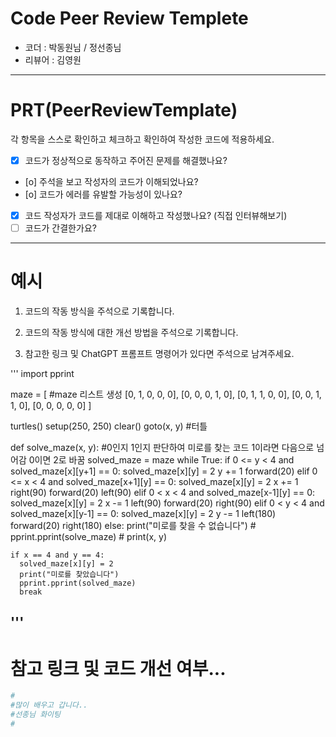 # Code Peer Review Templete

- 코더 : 박동원님 / 정선종님
- 리뷰어 : 김영원

---

# PRT(PeerReviewTemplate)

각 항목을 스스로 확인하고 체크하고 확인하여 작성한 코드에 적용하세요.

- [x] 코드가 정상적으로 동작하고 주어진 문제를 해결했나요?
- [o] 주석을 보고 작성자의 코드가 이해되었나요?
- [o] 코드가 에러를 유발할 가능성이 있나요?
- [x] 코드 작성자가 코드를 제대로 이해하고 작성했나요? (직접 인터뷰해보기)
- [ ] 코드가 간결한가요?

---

# 예시

1. 코드의 작동 방식을 주석으로 기록합니다.

2. 코드의 작동 방식에 대한 개선 방법을 주석으로 기록합니다.

3. 참고한 링크 및 ChatGPT 프롬프트 명령어가 있다면 주석으로 남겨주세요.
   
'''
import pprint

maze = [                #maze 리스트 생성
    [0, 1, 0, 0, 0],
    [0, 0, 0, 1, 0],
    [0, 1, 1, 0, 0],
    [0, 0, 1, 1, 0],
    [0, 0, 0, 0, 0]
]

turtles()
setup(250, 250)
clear()
goto(x, y)      #터틀

def solve_maze(x, y):               #0인지 1인지 판단하여 미로를 찾는 코드 1이라면 다음으로 넘어감 0이면 2로 바꿈
  solved_maze = maze
  while True:
    if 0 <= y < 4 and solved_maze[x][y+1] == 0:
      solved_maze[x][y] = 2
      y += 1
      forward(20)
    elif 0 <= x < 4 and solved_maze[x+1][y] == 0:
      solved_maze[x][y] = 2
      x += 1
      right(90)
      forward(20)
      left(90)
    elif 0 < x < 4 and solved_maze[x-1][y] == 0:
      solved_maze[x][y] = 2
      x -= 1
      left(90)
      forward(20)
      right(90)
    elif 0 < y < 4 and solved_maze[x][y-1] == 0:
      solved_maze[x][y] = 2
      y -= 1
      left(180)
      forward(20)
      right(180)
    else:
      print("미로를 찾을 수 없습니다")
    # pprint.pprint(solve_maze)
    # print(x, y)

    if x == 4 and y == 4:
      solved_maze[x][y] = 2
      print("미로를 찾았습니다")
      pprint.pprint(solved_maze)
      break
'''
---

# 참고 링크 및 코드 개선 여부...

```python
#
#많이 배우고 갑니다..
#선종님 화이팅
#
```
